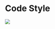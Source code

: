 # Code Style
<img src="https://img.shields.io/badge/이름-색상코드?style=flat-square&logo=로고명&logoColor=로고색"/>
